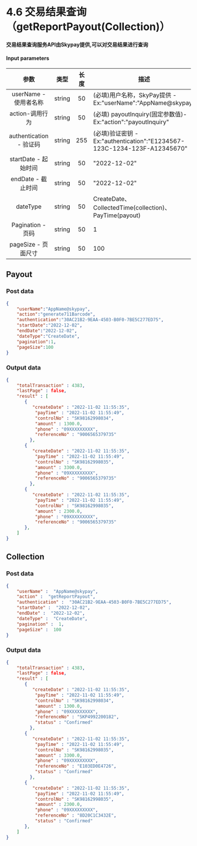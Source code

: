 # 4.6 交易结果查询（getReportPayout(Collection)）

#### 交易结果查询服务API由Skypay提供,可以对交易结果进行查询
#### Input parameters
| 参数                        |    类型     | 长度    |描述|
| :-------------------------: | :-----------: |:-----:|--------------------------------|   
|userName - 使用者名称|string|50|(必填)用户名称，SkyPay提供 - Ex:"userName":"AppName@skypay"|
|action-调用行为|string|50|(必填) payoutInquiry(固定参数值)- Ex:"action":"payoutInquiry"|
|authentication  - 验证码|string |255|(必填)验证密钥 - Ex:"authentication":"E1234567-123C-1234-123F-A12345670"|
|startDate - 起始时间|string|50|"2022-12-02"|
|endDate - 截止时间|string|50|"2022-12-02"|
|dateType|string|50|CreateDate、CollectedTime(collection)、PayTime(payout)|
|Pagination - 页码|string|50|1|
|pageSize - 页面尺寸|string|50|100|

## Payout
### Post data
```json
{
    "userName":"AppName@skypay",
    "action":"generate711Barcode",
    "authentication":"30AC21B2-9EAA-4503-B0F0-7BE5C277ED75",
    "startDate":"2022-12-02",
    "endDate":"2022-12-02",
    "dateType":"CreateDate",
    "pagination":1,
    "pageSize":100
}
```

### Output data
```json
{
    "totalTransaction" : 4383,
    "lastPage" : false,
    "result" : [
       { 
          "createDate" : "2022-11-02 11:55:35",
           "payTime" : "2022-11-02 11:55:49",
           "controlNo" : "SK98162998034",
           "amount" : 1300.0,
           "phone" : "09XXXXXXXXX",
           "referenceNo" : "9006565379735"
         },
       { 
          "createDate" : "2022-11-02 11:55:35",
           "payTime" : "2022-11-02 11:55:49",
           "controlNo" : "SK98162998035",
           "amount" : 3300.0,
           "phone" : "09XXXXXXXXX",
           "referenceNo" : "9006565379735"
         },
       { 
          "createDate" : "2022-11-02 11:55:35",
           "payTime" : "2022-11-02 11:55:49",
           "controlNo" : "SK98162998035",
           "amount" : 2300.0,
           "phone" : "09XXXXXXXXX",
           "referenceNo" : "9006565379735"
       },
    ]
}
```

## Collection
### Post data
```json
{
    "userName" :  "AppName@skypay",
    "action" :  "getReportPayout",
    "authentication" :  "30AC21B2-9EAA-4503-B0F0-7BE5C277ED75",
    "startDate" :  "2022-12-02",
    "endDate" :  "2022-12-02",
    "dateType" :  "CreateDate",
    "pagination" :  1,
    "pageSize" :  100
}
```

### Output data
```json
{
    "totalTransaction" : 4383,
    "lastPage" : false,
    "result" : [
       { 
          "createDate" : "2022-11-02 11:55:35",
           "payTime" : "2022-11-02 11:55:49",
           "controlNo" : "SK98162998034",
           "amount" : 1300.0,
           "phone" : "09XXXXXXXXX",
           "referenceNo" : "SKP4992200182",
           "status" : "Confirmed"
         },
       { 
          "createDate" : "2022-11-02 11:55:35",
           "payTime" : "2022-11-02 11:55:49",
           "controlNo" : "SK98162998035",
           "amount" : 3300.0,
           "phone" : "09XXXXXXXXX",
           "referenceNo" : "E103ED0E4726",
           "status" : "Confirmed"
         },
       { 
          "createDate" : "2022-11-02 11:55:35",
           "payTime" : "2022-11-02 11:55:49",
           "controlNo" : "SK98162998035",
           "amount" : 2300.0,
           "phone" : "09XXXXXXXXX",
           "referenceNo" : "8D20C1C3432E",
           "status" : "Confirmed"
       },
    ]
}
```